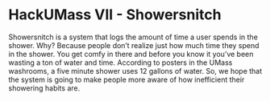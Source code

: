 # HackUMass VII - Showersnitch
 Showersnitch is a system that logs the amount of time a user spends in the shower. Why? Because people don’t realize just how much time they spend in the shower. You get comfy in there and before you know it you’ve been wasting a ton of water and time. According to posters in the UMass washrooms, a five minute shower uses 12 gallons of water. So, we hope that the system is going to make people more aware of how inefficient their showering habits are. 
